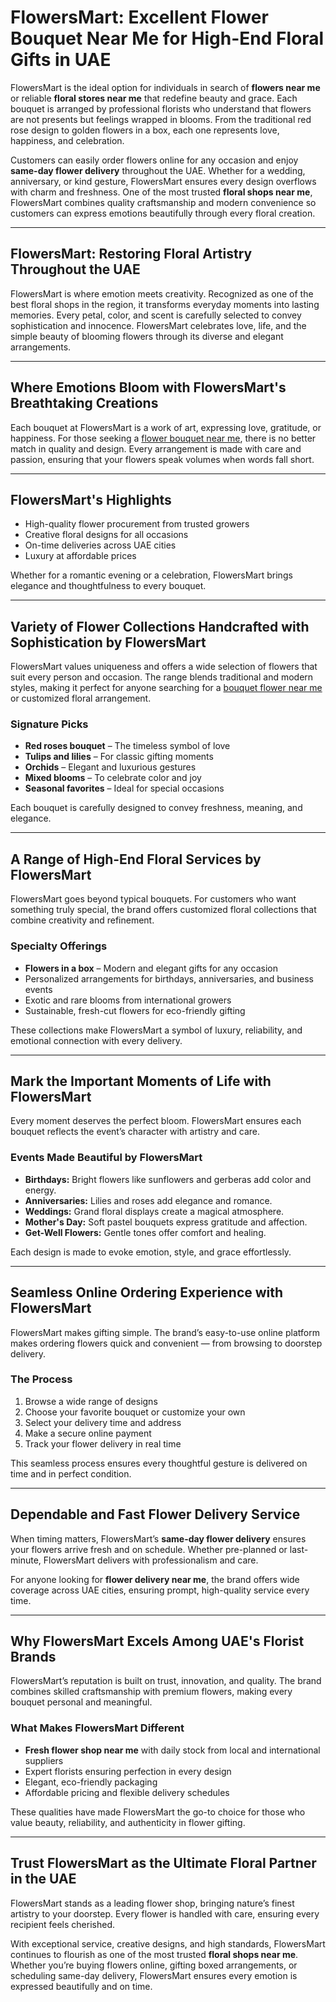 # FlowersMart: Excellent Flower Bouquet Near Me for High-End Floral Gifts in UAE

FlowersMart is the ideal option for individuals in search of **flowers near me** or reliable **floral stores near me** that redefine beauty and grace. Each bouquet is arranged by professional florists who understand that flowers are not presents but feelings wrapped in blooms. From the traditional red rose design to golden flowers in a box, each one represents love, happiness, and celebration.

Customers can easily order flowers online for any occasion and enjoy **same-day flower delivery** throughout the UAE. Whether for a wedding, anniversary, or kind gesture, FlowersMart ensures every design overflows with charm and freshness. One of the most trusted **floral shops near me**, FlowersMart combines quality craftsmanship and modern convenience so customers can express emotions beautifully through every floral creation.

---

## FlowersMart: Restoring Floral Artistry Throughout the UAE

FlowersMart is where emotion meets creativity. Recognized as one of the best floral shops in the region, it transforms everyday moments into lasting memories. Every petal, color, and scent is carefully selected to convey sophistication and innocence. FlowersMart celebrates love, life, and the simple beauty of blooming flowers through its diverse and elegant arrangements.

---

## Where Emotions Bloom with FlowersMart's Breathtaking Creations

Each bouquet at FlowersMart is a work of art, expressing love, gratitude, or happiness. For those seeking a [flower bouquet near me](https://flowersmart.ae/), there is no better match in quality and design. Every arrangement is made with care and passion, ensuring that your flowers speak volumes when words fall short.

---

## FlowersMart's Highlights

- High-quality flower procurement from trusted growers  
- Creative floral designs for all occasions  
- On-time deliveries across UAE cities  
- Luxury at affordable prices  

Whether for a romantic evening or a celebration, FlowersMart brings elegance and thoughtfulness to every bouquet.

---

## Variety of Flower Collections Handcrafted with Sophistication by FlowersMart

FlowersMart values uniqueness and offers a wide selection of flowers that suit every person and occasion. The range blends traditional and modern styles, making it perfect for anyone searching for a [bouquet flower near me](https://flowersmart.ae/) or customized floral arrangement.

### Signature Picks

- **Red roses bouquet** – The timeless symbol of love  
- **Tulips and lilies** – For classic gifting moments  
- **Orchids** – Elegant and luxurious gestures  
- **Mixed blooms** – To celebrate color and joy  
- **Seasonal favorites** – Ideal for special occasions  

Each bouquet is carefully designed to convey freshness, meaning, and elegance.

---

## A Range of High-End Floral Services by FlowersMart

FlowersMart goes beyond typical bouquets. For customers who want something truly special, the brand offers customized floral collections that combine creativity and refinement.

### Specialty Offerings

- **Flowers in a box** – Modern and elegant gifts for any occasion  
- Personalized arrangements for birthdays, anniversaries, and business events  
- Exotic and rare blooms from international growers  
- Sustainable, fresh-cut flowers for eco-friendly gifting  

These collections make FlowersMart a symbol of luxury, reliability, and emotional connection with every delivery.

---

## Mark the Important Moments of Life with FlowersMart

Every moment deserves the perfect bloom. FlowersMart ensures each bouquet reflects the event’s character with artistry and care.

### Events Made Beautiful by FlowersMart

- **Birthdays:** Bright flowers like sunflowers and gerberas add color and energy.  
- **Anniversaries:** Lilies and roses add elegance and romance.  
- **Weddings:** Grand floral displays create a magical atmosphere.  
- **Mother's Day:** Soft pastel bouquets express gratitude and affection.  
- **Get-Well Flowers:** Gentle tones offer comfort and healing.  

Each design is made to evoke emotion, style, and grace effortlessly.

---

## Seamless Online Ordering Experience with FlowersMart

FlowersMart makes gifting simple. The brand’s easy-to-use online platform makes ordering flowers quick and convenient — from browsing to doorstep delivery.

### The Process

1. Browse a wide range of designs  
2. Choose your favorite bouquet or customize your own  
3. Select your delivery time and address  
4. Make a secure online payment  
5. Track your flower delivery in real time  

This seamless process ensures every thoughtful gesture is delivered on time and in perfect condition.

---

## Dependable and Fast Flower Delivery Service

When timing matters, FlowersMart’s **same-day flower delivery** ensures your flowers arrive fresh and on schedule. Whether pre-planned or last-minute, FlowersMart delivers with professionalism and care.

For anyone looking for **flower delivery near me**, the brand offers wide coverage across UAE cities, ensuring prompt, high-quality service every time.

---

## Why FlowersMart Excels Among UAE's Florist Brands

FlowersMart’s reputation is built on trust, innovation, and quality. The brand combines skilled craftsmanship with premium flowers, making every bouquet personal and meaningful.

### What Makes FlowersMart Different

- **Fresh flower shop near me** with daily stock from local and international suppliers  
- Expert florists ensuring perfection in every design  
- Elegant, eco-friendly packaging  
- Affordable pricing and flexible delivery schedules  

These qualities have made FlowersMart the go-to choice for those who value beauty, reliability, and authenticity in flower gifting.

---

## Trust FlowersMart as the Ultimate Floral Partner in the UAE

FlowersMart stands as a leading flower shop, bringing nature’s finest artistry to your doorstep. Every flower is handled with care, ensuring every recipient feels cherished.

With exceptional service, creative designs, and high standards, FlowersMart continues to flourish as one of the most trusted **floral shops near me**. Whether you’re buying flowers online, gifting boxed arrangements, or scheduling same-day delivery, FlowersMart ensures every emotion is expressed beautifully and on time.
